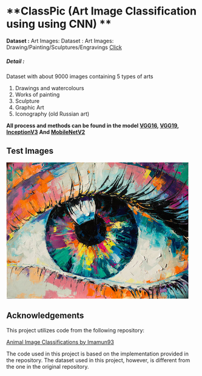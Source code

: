 # **ClassPic (Art Image Classification using using CNN) **
**Dataset :** 
Art Images: Dataset : Art Images: Drawing/Painting/Sculptures/Engravings  [Click](https://www.kaggle.com/datasets/thedownhill/art-images-drawings-painting-sculpture-engraving "**Click**")
##### Detail : 
Dataset with about 9000 images containing 5 types of arts
1. Drawings and watercolours
2. Works of painting
3. Sculpture
4. Graphic Art
5. Iconography (old Russian art)

**All process and methods can be found in the model [VGG16](https://github.com/NannapatVis/art_classifications/blob/main/Train_IMGVGG16.ipynb "VGG16"),  [VGG19](https://github.com/NannapatVis/art_classifications/blob/main/Train_IMGVGG19.ipynb "VGG19"),  [InceptionV3](https://github.com/NannapatVis/art_classifications/blob/main/InceptionV3-3.ipynb "InceptionV3") And [MobileNetV2](https://github.com/NannapatVis/art_classifications/blob/main/Train_IMGMobileNetV2.ipynb "MobileNetV2")**

## Test Images

![Test Image](./testPic.jpg)



## Acknowledgements

This project utilizes code from the following repository:

[Animal Image Classifications by Imamun93](https://github.com/imamun93/animal-image-classifications/tree/master)

The code used in this project is based on the implementation provided in the repository. The dataset used in this project, however, is different from the one in the original repository.


